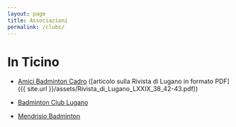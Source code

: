 ```yaml
---
layout: page
title: Associazioni
permalink: /clubs/
---
```

[abc]: http://www.badminton-cadro.ch/ "Amici Badminton Cadro"
[bcl]: http://www.badminton-lugano.ch/ "Badminton Club Lugano"
[mb]: http://www.mendrisiobadminton.ch/ "Mendrisio Badminton"

# In Ticino #

* [Amici Badminton Cadro][abc] ([articolo sulla Rivista di Lugano in formato PDF]({{ site.url }}/assets/Rivista_di_Lugano_LXXIX_38_42-43.pdf))

* [Badminton Club Lugano][bcl]

* [Mendrisio Badminton][mb]
